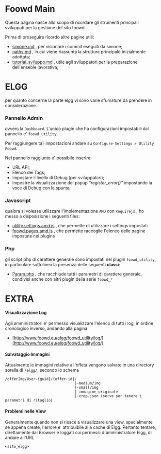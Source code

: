 Foowd Main
==========

Questa pagina nasce allo scopo di ricordare gli strumenti principali sviluppati per la gestione del sito foowd.


Prima di proseguire ricordo altre pagine utili:

- [simone.md](simone.md) , per visionare i commit eseguiti da simone;
- [paths.md](paths.md) , in cui viene riassunta la struttura principale inizialmente adottata;
- [tutorial_sviluppo.md](tutorial_sviluppo.md) , utile agli sviluppatori per la preparazione dell'enseble lavorativa;




ELGG
=====

per quanto concerne la parte elgg vi sono varie sfumature da prendere in considerazione.



### Pannello Admin

ovvero la `Dashboard`. L'unico plugin che ha configurazioni impostabili dal pannello e' `foowd_utility`.

Per raggiungere tali impostazioni andare su `Configure-Settings > Utility Foowd`.

Nel pannello raggiunto e' possibile inserire:
- URL API;
- Elenco dei Tags;
- Impostare il livello di Debug (per sviluppatori);
- Impostre la visualizzazione del popup *"register_error()"* impostando la voce di Debug con la spunta;



### Javascript

qualora si volesse utilizzare l'implementazione `AMD` con `Requirejs` , ho messo a disposizione i seguenti files:

- [utility.settings.amd.js](../mod_elgg/foowd_utility/js/utility.settings.amd.js) , che permette di utilizzare i settings impostati 
- [foowd.pages.amd.js](../mod_elgg/foowd_utility/js/foowd.pages.amd.js) , che permette raccoglie l'elenco delle pagine impostate nei plugins



### Php

gli script php di carattere generale sono impostati nel plugin `foowd_utility`, in particolare sottolineo la presenza delle seguenti **classi**:

- [Param.php](../mod_elgg/foowd_utility/classes/Uoowd/Param.php) , che racchiude tutti i parametri di carattere generale, condivisi anche con altri plugin della serie `foowd_*`





EXTRA
======


#### Visualizzazione Log

Agli amministratori e' permesso visualizzare l'elenco di tutti i log, in ordine cronologico inverso, andando alla pagina

- [http://www.foowd.eu/elgg/foowd_utility/log/](http://www.foowd.eu/elgg/foowd_utility/log/)


#### Salvataggio Immagini

Attualmente le immagini relative all'offeta vengono salvate in una directory sorella di `/elgg/`, secondo lo schema

````
/offerImg/User-{guid}/{offer-id}/
                                |-medium/img
                                |-small/img
                                |-immagine_originale
                                |-crop.json (serve per tenere i parametri di ritaglio)
````



#### Problemi nelle View

Generalmente quando non si riesce a visualizzare una view, specialmente se appena create, l'errore e' attribuibile alla cache di Elgg.
Pertanto tentare, direttamente dal Browser e loggati coi permessi d'amministratore Elgg, di andare all'URL

````
<sito_elgg>
````


